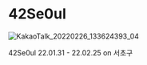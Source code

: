 # 42Se0ul

![KakaoTalk_20220226_133624393_04](https://user-images.githubusercontent.com/37369443/155829158-eb2fe40c-3dee-47d2-8d3e-1cc9c88413a7.jpg)




42Se0ul 22.01.31 - 22.02.25 on 서초구
